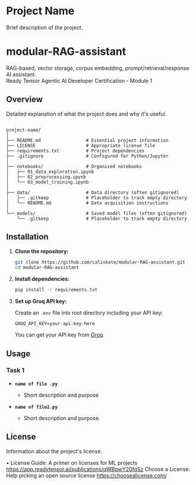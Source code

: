 

# Project Name

Brief description of the project.

# modular-RAG-assistant
RAG-based, vector storage, corpus embedding, prompt/retrieval/response AI assistant.
<br>Ready Tensor Agentic AI Developer Certification - Module 1

## Overview

Detailed explanation of what the project does and why it's useful.

```

project-name/
│
├── README.md                 # Essential project information
├── LICENSE                   # Appropriate license file
├── requirements.txt          # Project dependencies
├── .gitignore                # Configured for Python/Jupyter
│
├── notebooks/                # Organized notebooks
│   ├── 01_data_exploration.ipynb
│   ├── 02_preprocessing.ipynb
│   └── 03_model_training.ipynb
│
├── data/                     # Data directory (often gitignored)
│   ├── .gitkeep              # Placeholder to track empty directory
│   └── README.md             # Data acquisition instructions
│
└── models/                   # Saved model files (often gitignored)
    └── .gitkeep              # Placeholder to track empty directory

```

## Installation


1. **Clone the repository:**

   ```bash
   git clone https://github.com/caliskate/modular-RAG-assistant.git
   cd modular-RAG-assistant
   ```

2. **Install dependencies:**

   ```bash
   pip install -r requirements.txt
   ```

3. **Set up Groq API key:**

   Create an `.env` file into root directory including your API key:

   ```
   GROQ_API_KEY=your-api-key-here
   ```

   You can get your API key from [Groq](https://console.groq.com/).



## Usage

### Task 1

- **`name of file .py`**

  - Short description and purpose

- **`name of file2.py`**

  - Short description and purpose.




## License

Information about the project's license.

• License Guide: A primer on licenses for ML projects https://app.readytensor.ai/publications/qWBpwY20fqSz
Choose a License: Help picking an open source license  https://choosealicense.com/
